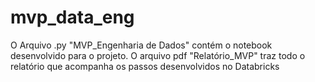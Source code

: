 # mvp_data_eng
O Arquivo .py "MVP_Engenharia de Dados" contém o notebook desenvolvido para o projeto.
O arquivo pdf "Relatório_MVP" traz todo o relatório que acompanha os passos desenvolvidos no Databricks
